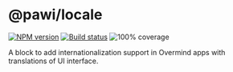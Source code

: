 # @pawi/locale

[![NPM version][npm-image]][npm-url]
[![Build status][travis-image]][travis-url]
![100% coverage][coverage-image]

[npm-image]: https://img.shields.io/npm/v/@pawi/locale.svg?style=flat
[npm-url]: https://npmjs.org/package/@pawi/locale
[travis-image]: https://img.shields.io/travis/pawijs/pawi.svg?style=flat
[travis-url]: https://travis-ci.org/pawijs/pawi
[coverage-image]: https://user-images.githubusercontent.com/79422935/109943846-79cd3980-7d3a-11eb-959b-2b8d33da3c28.png

A block to add internationalization support in Overmind apps with
translations of UI interface.
